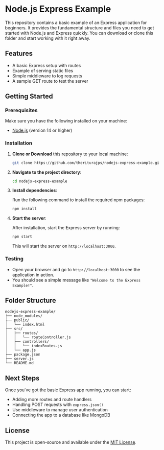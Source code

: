 # Node.js Express Example

This repository contains a basic example of an Express application for beginners. It provides the fundamental structure and files you need to get started with Node.js and Express quickly. You can download or clone this folder and start working with it right away.

## Features
- A basic Express setup with routes
- Example of serving static files
- Simple middleware to log requests
- A sample GET route to test the server

## Getting Started

### Prerequisites
Make sure you have the following installed on your machine:
- [Node.js](https://nodejs.org/en/) (version 14 or higher)

### Installation

1. **Clone or Download** this repository to your local machine:

   ```bash
   git clone https://github.com/theriturajps/nodejs-express-example.git
   ```

2. **Navigate to the project directory**:

   ```bash
   cd nodejs-express-example
   ```

3. **Install dependencies**:

   Run the following command to install the required npm packages:

   ```bash
   npm install
   ```

4. **Start the server**:

   After installation, start the Express server by running:

   ```bash
   npm start
   ```

   This will start the server on `http://localhost:3000`.

### Testing

- Open your browser and go to `http://localhost:3000` to see the application in action.
- You should see a simple message like `"Welcome to the Express Example!"`.

## Folder Structure

```
nodejs-express-example/
├── node_modules/   
├── public/      
│	└── index.html
├── src/
│	├── routes/     
│	│	└── routeController.js
│	├── controllers/
│	│	└── indexRoutes.js
│	└── app.js          
├── package.json   
├── server.js 
└── README.md       
```

## Next Steps

Once you've got the basic Express app running, you can start:

- Adding more routes and route handlers
- Handling POST requests with `express.json()`
- Use middleware to manage user authentication
- Connecting the app to a database like MongoDB

## License

This project is open-source and available under the [MIT License](LICENSE).